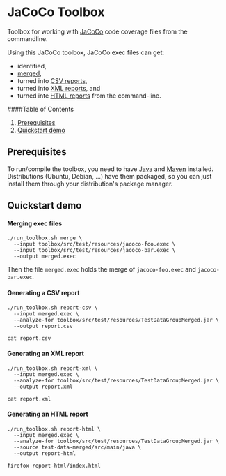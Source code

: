 JaCoCo Toolbox
==============

Toolbox for working with [JaCoCo](http://jacoco.org/jacoco/index.html) code
coverage files from the commandline.

Using this JaCoCo toolbox, JaCoCo exec files can get:
* identified,
* [merged](#merging-exec-files),
* turned into [CSV reports](#generating-a-csv-report),
* turned into [XML reports](#generating-a-csv-report), and
* turned inte [HTML reports](#generating-a-csv-report)
from the command-line.

####Table of Contents
1. [Prerequisites](#prerequisites)
2. [Quickstart demo](#quickstart-demo)



Prerequisites
-------------

To run/compile the toolbox, you need to have
[Java](http://www.oracle.com/technetwork/java/index.html) and
[Maven](https://maven.apache.org/) installed. Distributions (Ubuntu,
Debian, ...) have them packaged, so you can just install them through your
distribution's package manager.



Quickstart demo
---------------

#### Merging exec files

```
./run_toolbox.sh merge \
  --input toolbox/src/test/resources/jacoco-foo.exec \
  --input toolbox/src/test/resources/jacoco-bar.exec \
  --output merged.exec
```

Then the file `merged.exec` holds the merge of `jacoco-foo.exec` and
`jacoco-bar.exec`.

#### Generating a CSV report

```
./run_toolbox.sh report-csv \
  --input merged.exec \
  --analyze-for toolbox/src/test/resources/TestDataGroupMerged.jar \
  --output report.csv

cat report.csv
```

#### Generating an XML report

```
./run_toolbox.sh report-xml \
  --input merged.exec \
  --analyze-for toolbox/src/test/resources/TestDataGroupMerged.jar \
  --output report.xml

cat report.xml
```

#### Generating an HTML report

```
./run_toolbox.sh report-html \
  --input merged.exec \
  --analyze-for toolbox/src/test/resources/TestDataGroupMerged.jar \
  --source test-data-merged/src/main/java \
  --output report-html

firefox report-html/index.html
```
